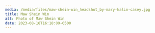 ```yaml
---
media: /media/files/maw-shein-win_headshot_by-mary-kalin-casey.jpg
title: Maw Shein Win
alt: Photo of Maw Shein Win
date: 2023-08-18T16:18:00-0500
---
```

